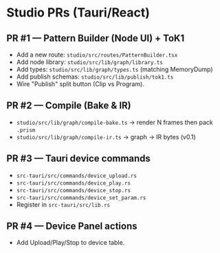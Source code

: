 # Studio PRs (Tauri/React)

## PR #1 — Pattern Builder (Node UI) + ToK1
- Add a new route: `studio/src/routes/PatternBuilder.tsx`
- Add node library: `studio/src/lib/graph/library.ts`
- Add types: `studio/src/lib/graph/types.ts` (matching MemoryDump)
- Add publish schemas: `studio/src/lib/publish/tok1.ts`
- Wire "Publish" split button (Clip vs Program).

## PR #2 — Compile (Bake & IR)
- `studio/src/lib/graph/compile-bake.ts` → render N frames then pack `.prism`
- `studio/src/lib/graph/compile-ir.ts` → graph → IR bytes (v0.1)

## PR #3 — Tauri device commands
- `src-tauri/src/commands/device_upload.rs`
- `src-tauri/src/commands/device_play.rs`
- `src-tauri/src/commands/device_stop.rs`
- `src-tauri/src/commands/device_set_param.rs`
- Register in `src-tauri/src/lib.rs`

## PR #4 — Device Panel actions
- Add Upload/Play/Stop to device table.
